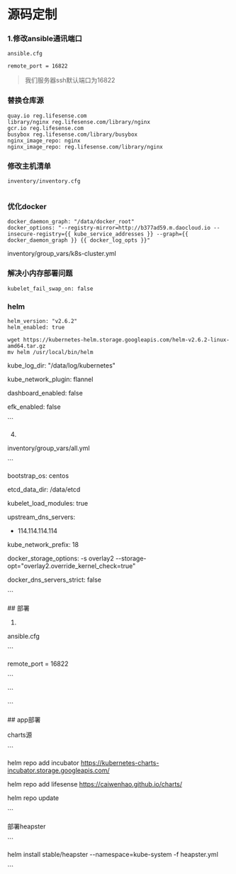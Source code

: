 # 源码定制

### 1.修改ansible通讯端口

`ansible.cfg`

```
remote_port = 16822
```

> 我们服务器ssh默认端口为16822

### 替换仓库源

```
quay.io reg.lifesense.com
library/nginx reg.lifesense.com/library/nginx
gcr.io reg.lifesense.com
busybox reg.lifesense.com/library/busybox
nginx_image_repo: nginx
nginx_image_repo: reg.lifesense.com/library/nginx
```

### 修改主机清单

`inventory/inventory.cfg`

```

```

### 优化docker

```
docker_daemon_graph: "/data/docker_root"
docker_options: "--registry-mirror=http://b377ad59.m.daocloud.io --insecure-registry={{ kube_service_addresses }} --graph={{ docker_daemon_graph }} {{ docker_log_opts }}"
```

inventory/group\_vars/k8s-cluster.yml

### 解决小内存部署问题

```
kubelet_fail_swap_on: false
```

### helm

```
helm_version: "v2.6.2"
helm_enabled: true
```

```
wget https://kubernetes-helm.storage.googleapis.com/helm-v2.6.2-linux-amd64.tar.gz
mv helm /usr/local/bin/helm
```



  


kube\_log\_dir: "/data/log/kubernetes"

kube\_network\_plugin: flannel

dashboard\_enabled: false

efk\_enabled: false



\`\`\`

  


4.

inventory/group\_vars/all.yml

  


\`\`\`

bootstrap\_os: centos

etcd\_data\_dir: /data/etcd

kubelet\_load\_modules: true

upstream\_dns\_servers:

- 114.114.114.114

kube\_network\_prefix: 18

docker\_storage\_options: -s overlay2 --storage-opt="overlay2.override\_kernel\_check=true"

docker\_dns\_servers\_strict: false

\`\`\`

  


\#\# 部署

  


1.

ansible.cfg

  


\`\`\`

remote\_port = 16822

\`\`\`

  


  
  


\`\`\`



\`\`\`

  


\#\# app部署

  


charts源

\`\`\`

helm repo add incubator https://kubernetes-charts-incubator.storage.googleapis.com/

helm repo add lifesense https://caiwenhao.github.io/charts/

helm repo update

\`\`\`

  


部署heapster

\`\`\`

helm install stable/heapster --namespace=kube-system -f heapster.yml

\`\`\`

  


  


